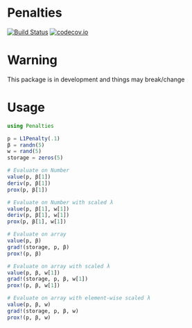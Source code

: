 # Penalties

[![Build Status](https://travis-ci.org/joshday/Penalties.jl.svg?branch=master)](https://travis-ci.org/joshday/Penalties.jl)
[![codecov.io](http://codecov.io/github/joshday/Penalties.jl/coverage.svg?branch=master)](http://codecov.io/github/joshday/Penalties.jl?branch=master)


# Warning
This package is in development and things may break/change

# Usage

```julia
using Penalties

p = L1Penalty(.1)
β = randn(5)
w = rand(5)
storage = zeros(5)

# Evaluate on Number
value(p, β[1])
deriv(p, β[1])
prox(p, β[1])

# Evaluate on Number with scaled λ
value(p, β[1], w[1])
deriv(p, β[1], w[1])
prox(p, β[1], w[1])

# Evaluate on array
value(p, β)
grad!(storage, p, β)
prox!(p, β)

# Evaluate on array with scaled λ
value(p, β, w[1])
grad!(storage, p, β, w[1])
prox!(p, β, w[1])

# Evaluate on array with element-wise scaled λ
value(p, β, w)
grad!(storage, p, β, w)
prox!(p, β, w)
```
